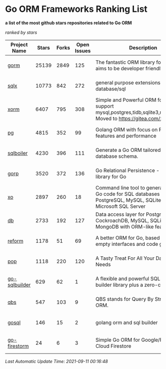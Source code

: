 Go ORM Frameworks Ranking List
==========

**a list of the most github stars repositories related to Go ORM**

*ranked by stars*

| Project Name | Stars | Forks | Open Issues | Description | Last Commit |
| ------------ | ----- | ----- | ----------- | ----------- | ----------- |
| [gorm](https://github.com/go-gorm/gorm) | 25139 | 2849 | 125 | The fantastic ORM library for Golang, aims to be developer friendly | 2021-09-09 03:22:55 |
| [sqlx](https://github.com/jmoiron/sqlx) | 10773 | 842 | 272 | general purpose extensions to golang's database/sql | 2021-05-15 17:05:56 |
| [xorm](https://github.com/go-xorm/xorm) | 6407 | 795 | 308 | Simple and Powerful ORM for Go, support mysql,postgres,tidb,sqlite3,mssql,oracle, Moved to https://gitea.com/xorm/xorm | 2019-10-15 07:03:49 |
| [pg](https://github.com/go-pg/pg) | 4815 | 352 | 99 | Golang ORM with focus on PostgreSQL features and performance | 2021-09-04 07:00:00 |
| [sqlboiler](https://github.com/volatiletech/sqlboiler) | 4230 | 396 | 111 | Generate a Go ORM tailored to your database schema. | 2021-06-07 04:13:44 |
| [gorp](https://github.com/go-gorp/gorp) | 3520 | 372 | 136 | Go Relational Persistence - an ORM-ish library for Go | 2021-03-04 16:05:55 |
| [xo](https://github.com/xo/xo) | 2897 | 260 | 18 | Command line tool to generate idiomatic Go code for SQL databases supporting PostgreSQL, MySQL, SQLite, Oracle, and Microsoft SQL Server | 2021-09-09 00:03:01 |
| [db](https://github.com/upper/db) | 2733 | 192 | 127 | Data access layer for PostgreSQL, CockroachDB, MySQL, SQLite and MongoDB with ORM-like features. | 2021-08-28 13:31:10 |
| [reform](https://github.com/go-reform/reform) | 1178 | 51 | 69 | A better ORM for Go, based on non-empty interfaces and code generation. | 2021-08-27 09:52:02 |
| [pop](https://github.com/gobuffalo/pop) | 1118 | 220 | 120 | A Tasty Treat For All Your Database Needs | 2021-08-10 11:45:44 |
| [go-sqlbuilder](https://github.com/huandu/go-sqlbuilder) | 629 | 62 | 1 | A flexible and powerful SQL string builder library plus a zero-config ORM. | 2021-09-07 02:57:41 |
| [qbs](https://github.com/coocood/qbs) | 547 | 103 | 9 | QBS stands for Query By Struct. A Go ORM. | 2017-04-18 01:16:07 |
| [gosql](https://github.com/rushteam/gosql) | 146 | 15 | 2 | golang orm and sql builder | 2021-06-21 07:03:35 |
| [go-firestorm](https://github.com/jschoedt/go-firestorm) | 24 | 6 | 3 | Simple Go ORM for Google/Firebase Cloud Firestore | 2020-07-07 16:31:05 |

*Last Automatic Update Time: 2021-09-11 00:16:48*